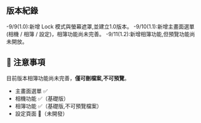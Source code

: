 ## 版本紀錄
-9/9(1.0):新增 Lock 模式與螢幕遮罩,並建立1.0版本。
-9/10(1.1):新增主畫面選單 (相機 / 相簿 / 設定)，相簿功能尚未完善。
-9/11(1.2):新增相簿功能,但預覽功能尚未開放。


## 📌 注意事項
目前版本相簿功能尚未完善，**僅可刪檔案,不可預覽**。

- 主畫面選單 ✅
- 相機功能 ✅（基礎版）
- 相簿功能 ✅（基礎版,不可預覽檔案）
- 設定頁面 🚧（未開發）


